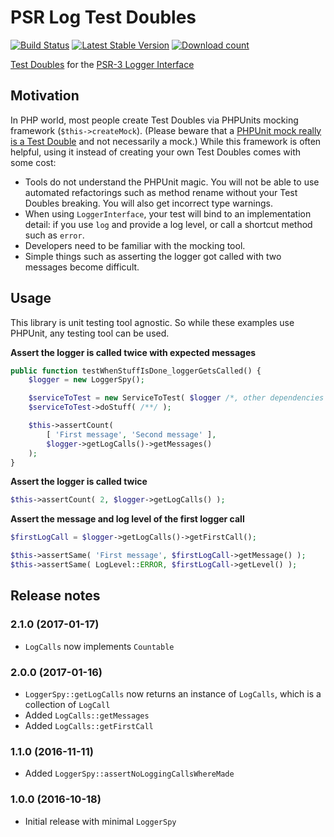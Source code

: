 # PSR Log Test Doubles

[![Build Status](https://secure.travis-ci.org/wmde/PsrLogTestDoubles.png?branch=master)](http://travis-ci.org/wmde/PsrLogTestDoubles)
[![Latest Stable Version](https://poser.pugx.org/wmde/psr-log-test-doubles/version.png)](https://packagist.org/packages/wmde/psr-log-test-doubles)
[![Download count](https://poser.pugx.org/wmde/psr-log-test-doubles/d/total.png)](https://packagist.org/packages/wmde/psr-log-test-doubles)

[Test Doubles][doubles] for the [PSR-3 Logger Interface][psr-3]

## Motivation

In PHP world, most people create Test Doubles via PHPUnits mocking framework (`$this->createMock`).
(Please beware that a [PHPUnit mock really is a Test Double][better-mocks] and not necessarily a mock.)
While this framework is often helpful, using it instead of creating your own Test Doubles comes with
some cost:

* Tools do not understand the PHPUnit magic. You will not be able to use automated refactorings such
as method rename without your Test Doubles breaking. You will also get incorrect type warnings.
* When using `LoggerInterface`, your test will bind to an implementation detail: if you use `log` and
provide a log level, or call a shortcut method such as `error`.
* Developers need to be familiar with the mocking tool.
* Simple things such as asserting the logger got called with two messages become difficult.

## Usage

This library is unit testing tool agnostic. So while these examples use PHPUnit, any testing tool can be used.

**Assert the logger is called twice with expected messages**

```php
public function testWhenStuffIsDone_loggerGetsCalled() {
    $logger = new LoggerSpy();

    $serviceToTest = new ServiceToTest( $logger /*, other dependencies */ );
    $serviceToTest->doStuff( /**/ );

    $this->assertCount(
        [ 'First message', 'Second message' ],
        $logger->getLogCalls()->getMessages()
    );
}
```

**Assert the logger is called twice**

```php
$this->assertCount( 2, $logger->getLogCalls() );
```

**Assert the message and log level of the first logger call**

```php
$firstLogCall = $logger->getLogCalls()->getFirstCall();

$this->assertSame( 'First message', $firstLogCall->getMessage() );
$this->assertSame( LogLevel::ERROR, $firstLogCall->getLevel() );
```

## Release notes

### 2.1.0 (2017-01-17)

* `LogCalls` now implements `Countable`

### 2.0.0 (2017-01-16)

* `LoggerSpy::getLogCalls` now returns an instance of `LogCalls`, which is a collection of `LogCall`
* Added `LogCalls::getMessages`
* Added `LogCalls::getFirstCall`

### 1.1.0 (2016-11-11)

* Added `LoggerSpy::assertNoLoggingCallsWhereMade`

### 1.0.0 (2016-10-18)

* Initial release with minimal `LoggerSpy`

[doubles]: https://en.wikipedia.org/wiki/Test_double
[psr-3]: https://github.com/php-fig/fig-standards/blob/master/accepted/PSR-3-logger-interface.md
[better-mocks]: https://www.entropywins.wtf/blog/2016/05/13/5-ways-to-write-better-mocks/